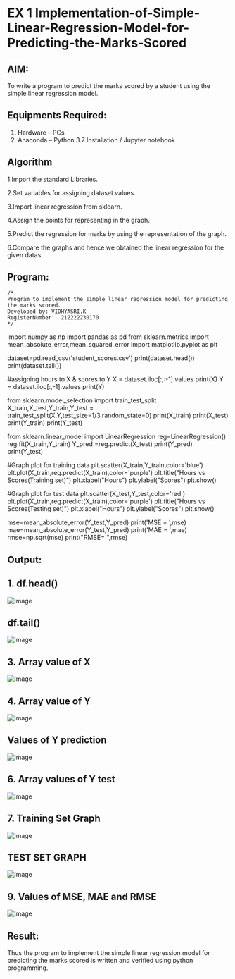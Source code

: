 # EX 1 Implementation-of-Simple-Linear-Regression-Model-for-Predicting-the-Marks-Scored

## AIM:
To write a program to predict the marks scored by a student using the simple linear regression model.

## Equipments Required:
1. Hardware – PCs
2. Anaconda – Python 3.7 Installation / Jupyter notebook

## Algorithm
1.Import the standard Libraries.

2.Set variables for assigning dataset values.

3.Import linear regression from sklearn.

4.Assign the points for representing in the graph.

5.Predict the regression for marks by using the representation of the graph.

6.Compare the graphs and hence we obtained the linear regression for the given datas.
## Program:
```
/*
Program to implement the simple linear regression model for predicting the marks scored.
Developed by: VIDHYASRI.K
RegisterNumber:  212222230170
*/
```

import numpy as np
import pandas as pd
from sklearn.metrics import mean_absolute_error,mean_squared_error
import matplotlib.pyplot as plt

dataset=pd.read_csv('student_scores.csv')
print(dataset.head())
print(dataset.tail())

#assigning hours to X & scores to Y
X = dataset.iloc[:,:-1].values
print(X)
Y = dataset.iloc[:,-1].values
print(Y)

from sklearn.model_selection import train_test_split
X_train,X_test,Y_train,Y_test = train_test_split(X,Y,test_size=1/3,random_state=0)
print(X_train)
print(X_test)
print(Y_train)
print(Y_test)

from sklearn.linear_model import LinearRegression
reg=LinearRegression()
reg.fit(X_train,Y_train)
Y_pred =reg.predict(X_test)
print(Y_pred)
print(Y_test)

#Graph plot for training data
plt.scatter(X_train,Y_train,color='blue')
plt.plot(X_train,reg.predict(X_train),color='purple')
plt.title("Hours vs Scores(Training set)")
plt.xlabel("Hours")
plt.ylabel("Scores")
plt.show()

#Graph plot for test data
plt.scatter(X_test,Y_test,color='red')
plt.plot(X_train,reg.predict(X_train),color='purple')
plt.title("Hours vs Scores(Testing set)")
plt.xlabel("Hours")
plt.ylabel("Scores")
plt.show()

mse=mean_absolute_error(Y_test,Y_pred)
print('MSE = ',mse)
mae=mean_absolute_error(Y_test,Y_pred)
print('MAE = ',mae)
rmse=np.sqrt(mse)
print("RMSE= ",rmse)


## Output:
## 1. df.head()
![image](https://github.com/vidhyasrikachapalayam/Implementation-of-Simple-Linear-Regression-Model-for-Predicting-the-Marks-Scored/assets/119477817/5ab8651b-4a4c-4094-9702-10ed29469f8c)
## df.tail()
![image](https://github.com/vidhyasrikachapalayam/Implementation-of-Simple-Linear-Regression-Model-for-Predicting-the-Marks-Scored/assets/119477817/37d043db-2a5f-4fc0-871c-f697ce0f9232)
## 3. Array value of X
![image](https://github.com/vidhyasrikachapalayam/Implementation-of-Simple-Linear-Regression-Model-for-Predicting-the-Marks-Scored/assets/119477817/f1ade88a-6b92-4d4e-9647-51eb0964acac)
## 4. Array value of Y
![image](https://github.com/vidhyasrikachapalayam/Implementation-of-Simple-Linear-Regression-Model-for-Predicting-the-Marks-Scored/assets/119477817/8c69af2d-8489-4285-91c5-083d7cf037d1)
## Values of Y prediction
![image](https://github.com/vidhyasrikachapalayam/Implementation-of-Simple-Linear-Regression-Model-for-Predicting-the-Marks-Scored/assets/119477817/0ddcf331-1294-4f71-b402-b67ef571eef8)
## 6. Array values of Y test
![image](https://github.com/vidhyasrikachapalayam/Implementation-of-Simple-Linear-Regression-Model-for-Predicting-the-Marks-Scored/assets/119477817/2f93448f-78c0-4ec6-8d53-91e578d2365d)
## 7. Training Set Graph
![image](https://github.com/vidhyasrikachapalayam/Implementation-of-Simple-Linear-Regression-Model-for-Predicting-the-Marks-Scored/assets/119477817/eb714bd0-7eb2-440c-8e07-0118a130e5bd)
## TEST SET GRAPH
![image](https://github.com/vidhyasrikachapalayam/Implementation-of-Simple-Linear-Regression-Model-for-Predicting-the-Marks-Scored/assets/119477817/862b0254-0140-45e3-9dd2-5633045197f8)
## 9. Values of MSE, MAE and RMSE

![image](https://github.com/vidhyasrikachapalayam/Implementation-of-Simple-Linear-Regression-Model-for-Predicting-the-Marks-Scored/assets/119477817/0851f0b0-e9e5-4a37-9e59-c9bc0ef8067d)

## Result:
Thus the program to implement the simple linear regression model for predicting the marks scored is written and verified using python programming.
